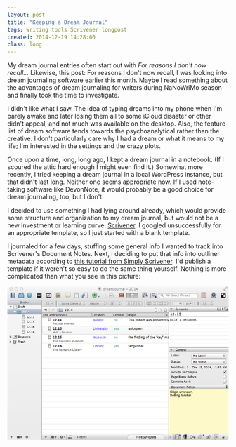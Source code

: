 ```yaml
---
layout: post
title: "Keeping a Dream Journal"
tags: writing tools Scrivener longpost
created: 2014-12-19 14:28:00
class: long
---
```

My dream journal entries often start out with *For reasons I don't now recall...*  Likewise, this post:  For reasons I don't now recall, I was looking into dream journaling software earlier this month.  Maybe I read something about the advantages of dream journaling for writers during NaNoWriMo season and finally took the time to investigate.

I didn't like what I saw.  The idea of typing dreams into my phone when I'm barely awake and later losing them all to some iCloud disaster or other didn't appeal, and not much was available on the desktop.  Also, the feature list of dream software tends towards the psychoanalytical rather than the creative.  I don't particularly care why I had a dream or what it means to my life; I'm interested in the settings and the crazy plots.

Once upon a time, long, long ago, I kept a dream journal in a notebook.  (If I scoured the attic hard enough I might even find it.)  Somewhat more recently, I tried keeping a dream journal in a local WordPress instance, but that didn't last long.  Neither one seems appropriate now.  If I used note-taking software like DevonNote, it would probably be a good choice for dream journaling, too, but I don't.

I decided to use something I had lying around already, which would provide some structure and organization to my dream journal, but would not be a new investment or learning curve:  [Scrivener](http://www.literatureandlatte.com/scrivener.php).  I googled unsuccessfully for an appropriate template, so I just started with a blank template.

I journaled for a few days, stuffing some general info I wanted to track into Scrivener's Document Notes.  Next, I deciding to put that info into outliner metadata according to [this tutorial from Simply Scrivener](http://www.simplyscrivener.com/features/outliner/).  I'd publish a template if it weren't so easy to do the same thing yourself.  Nothing is more complicated than what you see in this picture:

![my dream journal template](/files/pictures/dreamjournal.png)





